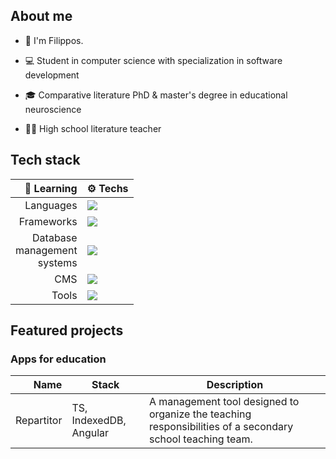 ## About me

* 👋 I'm Filippos.

* 💻 Student in computer science with specialization in software development

* 🎓 Comparative literature PhD & master's degree in educational neuroscience

* 👨‍🏫 High school literature teacher

## Tech stack

| 🌱 Learning   | ⚙️ Techs |
| --------------: | ------------- |
| Languages     | <a href="https://skillicons.dev"><img src="https://skillicons.dev/icons?i=cs,py,java,ts,php,html,css" /></a>|
| Frameworks | <a href="https://skillicons.dev"><img src="https://skillicons.dev/icons?i=angular,tailwind" /></a>|
| Database <br> management <br> systems | <a href="https://skillicons.dev"><img src="https://skillicons.dev/icons?i=mysql,postgres,mongodb" /></a>|
| CMS           | <a href="https://skillicons.dev"><img src="https://skillicons.dev/icons?i=wordpress" /></a>|
| Tools         | <a href="https://skillicons.dev"><img src="https://skillicons.dev/icons?i=vscode,visualstudio,eclipse" /></a>|

## Featured projects

### Apps for education

| Name | Stack | Description |
| --------------: | ------------- |------------- |
| Repartitor | TS, IndexedDB, Angular |A management tool designed to organize the teaching responsibilities of a secondary school teaching team.|
